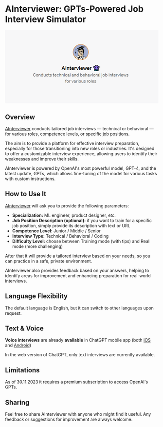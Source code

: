 # AInterviewer: GPTs-Powered Job Interview Simulator

![AInterviewer avatar](AInterviewer+.png)

## Overview

[AInterviewer](https://chat.openai.com/g/g-o2piP6cRT-ainterviewer) conducts tailored job interviews — technical or behavioral — for various roles, competence levels, or specific job positions. 

The aim is to provide a platform for effective interview preparation, especially for those transitioning into new roles or industries. It's designed to offer a customizable interview experience, allowing users to identify their weaknesses and improve their skills. 

AInterviewer is powered by OpenAI's most powerful model, GPT-4, and the latest update, GPTs, which allows fine-tuning of the model for various tasks with custom instructions.

## How to Use It

[AInterviewer](https://chat.openai.com/g/g-o2piP6cRT-ainterviewer) will ask you to provide the following parameters:
* **Specialization:** ML engineer, product designer, etc.
* **Job Position Description (optional):** if you want to train for a specific job position, simply provide its description with text or URL
* **Competence Level:** Junior / Middle / Senior
* **Interview Type:** Technical / Behavioral / Coding
* **Difficulty Level:** choose between Training mode (with tips) and Real mode (more challenging)

After that it will provide a tailored interview based on your needs, so you can practice in a safe, private environment.

AInterviewer also provides feedback based on your answers, helping to identify areas for improvement and enhancing preparation for real-world interviews.

## Language Flexibility

The default language is English, but it can switch to other languages upon request.

## Text & Voice

**Voice interviews** are already **available** in ChatGPT mobile app (both [iOS](https://apps.apple.com/gb/app/chatgpt/id6448311069) and [Android](https://play.google.com/store/apps/details?id=com.openai.chatgpt&hl=en&gl=US))

In the web version of ChatGPT, only text interviews are currently available.

## Limitations

As of 30.11.2023 it requires a premium subscription to access OpenAI's GPTs.

## Sharing

Feel free to share AInterviewer with anyone who might find it useful. Any feedback or suggestions for improvement are always welcome.
